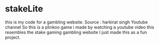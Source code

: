 # stakeLite
this is my code for a gambling website.
Source : harkirat singh Youtube channel
So this is a plinkoo game i made by watching a youtube video 
this resembles the stake gaming gambling website
I just made this as a fun project. 
